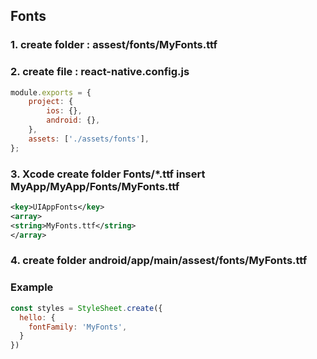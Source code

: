 ## Fonts 
### 1. create folder : assest/fonts/MyFonts.ttf
### 2. create file : react-native.config.js
```js
module.exports = {
    project: {
        ios: {},
        android: {},
    },
    assets: ['./assets/fonts'],
};
```

### 3. Xcode create folder Fonts/*.ttf insert MyApp/MyApp/Fonts/MyFonts.ttf
```xml 
<key>UIAppFonts</key>
<array>
<string>MyFonts.ttf</string>
</array>
```
### 4. create folder android/app/main/assest/fonts/MyFonts.ttf
### Example
```js
const styles = StyleSheet.create({
  hello: {
    fontFamily: 'MyFonts',
  }
})
```